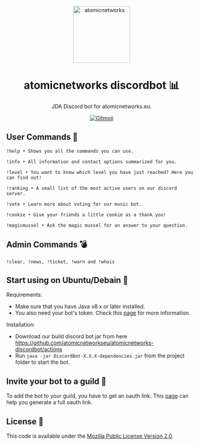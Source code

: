 <p align="center">
  <a href="https://atomicnetworks.eu">
    <img alt="atomicnetworks" src="https://cdn.atomicnetworks.eu/logo/coloured.png" width="150" />
  </a>
</p>
<h1 align="center">
  atomicnetworks discordbot 📊
</h1>

<p align="center">
  JDA Discord bot for atomicnetworks.eu.
</p>
<p align="center">
  <a href="https://gitmoji.carloscuesta.me">
      <img src="https://img.shields.io/badge/gitmoji-%20😜%20😍-FFDD67.svg?style=flat-square" alt="Gitmoji">
  </a>  
</p>

## User Commands 🎉
```
!help • Shows you all the commands you can use.
````
```
!info • All information and contact options summarized for you.
````
```
!level • You want to know which level you have just reached? Here you can find out!
````
```
!ranking • A small list of the most active users on our discord server.
````
```
!vote • Learn more about voting for our music bot.
````
```
!cookie • Give your friends a little cookie as a thank you!
````
```
!magicmussel • Ask the magic mussel for an answer to your question.
````

## Admin Commands 💣
```
!clear, !news, !ticket, !warn and !whois 
````

## Start using on Ubuntu/Debain 🔌
Requirements:
* Make sure that you have Java v8.x or later installed.
* You also need your bot's token. Check this <a href="https://anidiots.guide/getting-started/getting-started-long-version">page</a> for more information.

Installation:
* Download our build discord bot jar from here <a href="https://github.com/atomicnetworkseu/atomicnetworks-discordbot/actions">https://github.com/atomicnetworkseu/atomicnetworks-discordbot/actions</a>
* Run `java -jar DiscordBot-X.X.X-dependencies.jar` from the project folder to start the bot.

## Invite your bot to a guild 📨
To add the bot to your guild, you have to get an oauth link. This <a href="https://finitereality.github.io/permissions-calculator/?v=0">page</a> can help you generate a full oauth link.

## License 📑
This code is available under the <a href="https://github.com/atomicnetworkseu/atomicnetworks-discordbot/blob/master/LICENSE">Mozilla Public License Version 2.0</a>.

